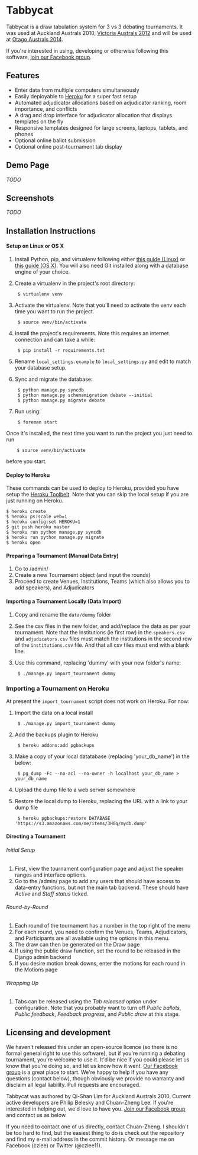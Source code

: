 # Tabbycat

Tabbycat is a draw tabulation system for 3 vs 3 debating tournaments.  It was used at Auckland Australs 2010, [Victoria Australs 2012](http://australs2012.com) and will be used at [Otago Australs 2014](http://australs2014.com).

If you're interested in using, developing or otherwise following this software,
[join our Facebook group](https://www.facebook.com/groups/tabbycat.debate/).

## Features

- Enter data from multiple computers simultaneously
- Easily deployable to [Heroku](https://www.heroku.com) for a super fast setup
- Automated adjudicator allocations based on adjudicator ranking, room importance, and conflicts
- A drag and drop interface for adjudicator allocation that displays templates on the fly
- Responsive templates designed for large screens, laptops, tablets, and phones
- Optional online ballot submission
- Optional online post-tournament tab display

## Demo Page

*TODO*

## Screenshots

*TODO*

## Installation Instructions

#### Setup on Linux or OS X

1. Install Python, pip, and virtualenv following either [this guide (Linux)](http://docs.python-guide.org/en/latest/starting/install/linux/) or [this guide (OS X)](http://docs.python-guide.org/en/latest/starting/install/osx/). You will also need Git installed along with a database engine of your choice.

2. Create a virtualenv in the project's root directory:

        $ virtualenv venv

3. Activate the virtualenv. Note that you'll need to activate the venv each time you want to run the project.

        $ source venv/bin/activate

3. Install the project's requirements. Note this requires an internet connection and can take a while:

        $ pip install -r requirements.txt

4. Rename ```local_settings.example``` to ```local_settings.py```
   and edit to match your database setup.

5. Sync and migrate the database:

        $ python manage.py syncdb
        $ python manage.py schemamigration debate --initial
        $ python manage.py migrate debate

6. Run using:

        $ foreman start

Once it's installed, the next time you want to run the project you just need to run

        $ source venv/bin/activate

before you start.

#### Deploy to Heroku

These commands can be used to deploy to Heroku, provided you have setup the [Heroku Toolbelt](https://devcenter.heroku.com/articles/getting-started-with-python#local-workstation-setup). Note that you can skip the local setup if you are just running on Heroku.

    $ heroku create
    $ heroku ps:scale web=1
    $ heroku config:set HEROKU=1
    $ git push heroku master
    $ heroku run python manage.py syncdb
    $ heroku run python manage.py migrate
    $ heroku open

#### Preparing a Tournament (Manual Data Entry)

1. Go to <your url>/admin/
2. Create a new Tournament object (and input the rounds)
3. Proceed to create Venues, Institutions, Teams (which also allows you to add speakers), and Adjudicators

#### Importing a Tournament Locally (Data Import)

1. Copy and rename the ```data/dummy``` folder
2. See the csv files in the new folder, and add/replace the data as per your tournament. Note that the institutions (ie first row) in the ```speakers.csv``` and ```adjudicators.csv``` files must match the institutions in the second row of the ```institutions.csv``` file. And that all csv files must end with a blank line.
3. Use this command, replacing 'dummy' with your new folder's name:

        $ ./manage.py import_tournament dummy

### Importing a Tournament on Heroku

At present the ```import_tournament``` script does not work on Heroku. For now:

1. Import the data on a local install

        $ ./manage.py import_tournament dummy

2. Add the backups plugin to Heroku

        $ heroku addons:add pgbackups

3. Make a copy of your local datatabase (replacing 'your_db_name') in the below:

        $ pg_dump -Fc --no-acl --no-owner -h localhost your_db_name > your_db_name

4. Upload the dump file to a web server somewhere

5. Restore the local dump to Heroku, replacing the URL with a link to your dump file

        $ heroku pgbackups:restore DATABASE 'https://s3.amazonaws.com/me/items/3H0q/mydb.dump'

#### Directing a Tournament

###### Initial Setup

1. First, view the tournament configuration page and adjust the speaker ranges and interface options.
2. Go to the /admin/ page to add any users that should have access to data-entry functions, but not the main tab backend. These should have *Active* and *Staff status* ticked.

###### Round-by-Round

1. Each round of the tournament has a number in the top right of the menu
2. For each round, you need to confirm the Venues, Teams, Adjudicators, and Participants are all available using the options in this menu.
3. The draw can then be generated on the Draw page
4. If using the public draw function, set the round to be released in the Django admin backend
5. If you desire motion break downs, enter the motions for each round in the Motions page

###### Wrapping Up

1. Tabs can be released using the *Tab released* option under configuration. Note that you probably want to turn off *Public ballots*, *Public feedback*, *Feedback progress*, and *Public draw* at this stage.

## Licensing and development

We haven't released this under an open-source licence (so there is no formal general right to use this software), but if you're running a debating tournament, you're welcome to use it. It'd be nice if you could please let us know that you're doing so, and let us know how it went. [Our Facebook group](https://www.facebook.com/groups/tabbycat.debate/) is a great place to start. We're happy to help if you have any questions (contact below), though obviously we provide no warranty and disclaim all legal liability. Pull requests are encouraged.

Tabbycat was authored by Qi-Shan Lim for Auckland Australs 2010. Current active developers are Philip Belesky and Chuan-Zheng Lee. If you're interested in helping out, we'd love to have you. [Join our Facebook group](https://www.facebook.com/groups/tabbycat.debate/) and contact us as below.

If you need to contact one of us directly, contact Chuan-Zheng. I shouldn't be too hard to find, but the easiest thing to do is check out the repository and find my e-mail address in the commit history. Or message me on Facebook (czlee) or Twitter (@czlee11).



